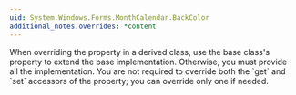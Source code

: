 ```yaml
---
uid: System.Windows.Forms.MonthCalendar.BackColor
additional_notes.overrides: *content
---
```


<p>When overriding the <xref href="System.Windows.Forms.Control.BackColor"></xref> property in a derived class, use the base class's <xref href="System.Windows.Forms.Control.BackColor"></xref> property to extend the base implementation. Otherwise, you must provide all the implementation. You are not required to override both the `get` and `set` accessors of the <xref href="System.Windows.Forms.Control.BackColor"></xref> property; you can override only one if needed.</p>


